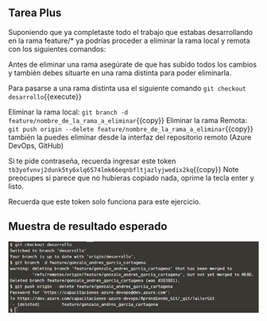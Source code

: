 ## Tarea Plus

Suponiendo que ya completaste todo el trabajo que estabas desarrollando en la rama feature/* ya podrías proceder a eliminar la rama local y remota con los siguientes comandos: 

Antes de eliminar una rama asegúrate de que has subido todos los cambios y también debes situarte en una rama distinta para poder eliminarla.

Para pasarse a una rama distinta usa el siguiente comando `git checkout desarrollo`{{execute}}

Eliminar la rama local: `git branch -d feature/nombre_de_la_rama_a_eliminar`{{copy}}
Eliminar la rama Remota: `git push origin --delete feature/nombre_de_la_rama_a_eliminar`{{copy}} también la puedes eliminar desde la interfaz del repositorio remoto (Azure DevOps, GitHub)

Si te pide contraseña, recuerda ingresar este token `tb3yofvnvj2dunk5ty6xlq6574lmk66eqnbfltjazlyjwedix2kq`{{copy}} Note preocupes si parece que no hubieras copiado nada, oprime la tecla enter y listo.

Recuerda que este token solo funciona para este ejercicio.

## Muestra de resultado esperado

![Resultado esperado](./assets/11.png)